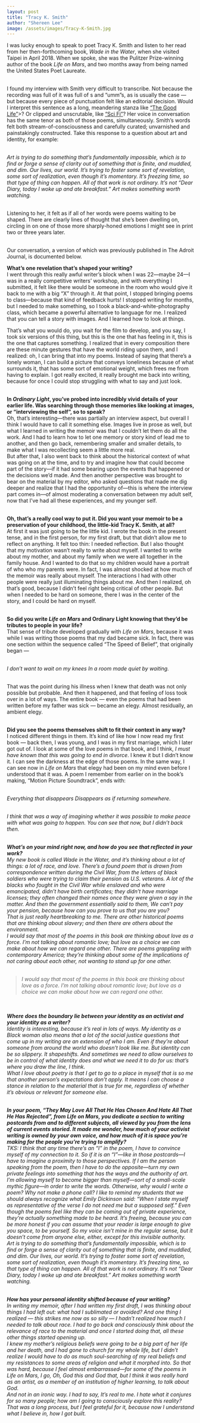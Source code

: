```yaml
---
layout: post
title: "Tracy K. Smith"
author: "Shereen Lee"
image: /assets/images/Tracy-K-Smith.jpg
---
```


I was lucky enough to speak to poet Tracy K. Smith and listen to her read from her then-forthcoming book, <em>Wade in the Water</em>, when she visited Taipei in April 2018. When we spoke, she was the Pulitzer Prize-winning author of the book <em>Life on Mars</em>, and two months away from being named the United States Poet Laureate.<br><br>

I found my interview with Smith  very difficult to transcribe. Not because the recording was full of it was full of <inaudible>s and “umm”s, as is usually the case — but because every piece of punctuation felt like an editorial decision. Would I interpret this sentence as a long, meandering stanza like [“The Good Life”](https://www.poetryfoundation.org/poems/56376/the-good-life)>? Or clipped and unscrutable, like [“Sci Fi”](https://www.poetryfoundation.org/poems/55516/sci-fi)? Her voice in conversation has the same tenor as both of those poems, simultaneously. Smith’s words felt both stream-of-consciousness and carefully curated; unvarnished and painstakingly constructed. Take this response to a question about art and identity, for example:

<br><em>Art is trying to do something that’s fundamentally impossible, which is to find or forge a sense of clarity out of something that is finite, and muddled, and dim. Our lives, our world. It’s trying to foster some sort of revelation, some sort of realization, even though it’s momentary. It’s freezing time, so that type of thing can happen. All of that work is not ordinary. It’s not “Dear Diary, today I woke up and ate breakfast.” Art makes something worth watching.</em><br>

<br>Listening to her, it felt as if all of her words were poems waiting to be shaped. There are clearly lines of thought that she’s been dwelling on, circling in on one of those more sharply-honed emotions I might see in print two or three years later.<br>

<br> Our conversation, a version of which was previously published in <en>The Adroit Journal</en>, is documented below.

<strong>What’s one revelation that’s shaped your writing?</strong>
<br>I went through this really awful writer’s block when I was 22—maybe 24—I was in a really competitive writers’ workshop, and with everything I submitted, it felt like there would be someone in the room who would give it back to me with a big “X” through it. At that point, I stopped bringing poems to class—because that kind of feedback hurts! I stopped writing for months, but I needed to make something, so I took a black-and-white-photography class, which became a powerful alternative to language for me. I realized that you can tell a story with images. And I learned how to look at things. <br>

That’s what you would do, you wait for the film to develop, and you say, I took six versions of this thing, but this is the one that has feeling in it, this is the one that captures something. I realized that in every composition there are these minute gestures that have the world riding upon them, and I realized: oh, I can bring that into my poems. Instead of saying that there’s a lonely woman, I can build a picture that conveys loneliness because of what surrounds it, that has some sort of emotional weight, which frees me from having to explain. I got really excited, it really brought me back into writing, because for once I could stop struggling with what to say and just look.<br><br>

<strong>In <em>Ordinary Light</em>, you’ve probed into incredibly vivid details of your earlier life. Was searching through those memories like looking at images, or “interviewing the self”, so to speak?</strong><br>
Oh, that’s interesting—there was partially an interview aspect, but overall I think I would have to call it something else. Images live in prose as well, but what I learned in writing the memoir was that I couldn’t let them do all the work. And I had to learn how to let one memory or story kind of lead me to another, and then go back, remembering smaller and smaller details, to make what I was recollecting seem a little more real. <br>
But after that, I also went back to think about the historical context of what was going on at the time, and to try and imagine how that could become part of the story—if it had some bearing upon the events that happened or the decisions we’d made. And then another perspective was brought to bear on the material by my editor, who asked questions that made me dig deeper and realize that I had the opportunity of—this is where the interview part comes in—of almost moderating a conversation between my adult self, now that I’ve had all these experiences, and my younger self.<br><br>

<strong>Oh, that’s a really cool way to put it. Did you want your memoir to be a preservation of your childhood, the little-kid Tracy K. Smith, at all?</strong><br>
At first it was just going to be the little kid. I wrote the book in the present tense, and in the first person, for my first draft, but that didn’t allow me to reflect on anything. It felt too thin: I needed reflection. But I also thought that my motivation wasn’t really to write about myself. I wanted to write about my mother, and about my family when we were all together in the family house. And I wanted to do that so my children would have a portrait of who who my parents were. In fact, I was almost shocked at how much of the memoir was really about myself. The interactions I had with other people were really just illuminating things about me. And then I realized, oh that’s good, because I didn’t feel right being critical of other people. But when I needed to be hard on someone, there I was in the center of the story, and I could be hard on myself.<br><br>

<strong>So did you write <em>Life on Mars</em> and Ordinary Light knowing that they’d be tributes to people in your life?</strong> <br>
That sense of tribute developed gradually with <em>Life on Mars</em>, because it was while I was writing those poems that my dad became sick. In fact, there was one section within the sequence called “The Speed of Belief”, that originally began — <br><br>

<em>I don’t want to wait on my knees
In a room made quiet by waiting. </em><br><br>

That was the point during his illness when I knew that death was not only possible but probable. And then it happened, and that feeling of loss took over in a lot of ways. The entire book — even the poems that had been written before my father was sick — became an elegy. Almost residually, an ambient elegy.<br><br>

<strong>Did you see the poems themselves shift to fit their context in any way? </strong><br>
I noticed different things in them. It’s kind of like how I now read my first book — back then, I was young, and I was in my first marriage, which I later got out of. I look at some of the love poems in that book, and I think, <em>I must have known that this was going to end in divorce</em>. I knew it but I didn’t know it. I can see the darkness at the edge of those poems. In the same way, I can see now in <em>Life on Mars</em> that elegy had been on my mind even before I understood that it was. A poem I remember from earlier on in the book’s making, “Motion Picture Soundtrack”, ends with:<br><br>

<em>Everything that disappears
Disappears as if returning somewhere.<em><br><br>

I think that was a way of imagining whether it was possible to make peace with what was going to happen. You can see that now, but I didn’t back then.<br><br>

<strong>What’s on your mind right now, and how do you see that reflected in your work? </strong><br>
My new book is called <em>Wade in the Water</em>, and it’s thinking about a lot of things: a lot of race, and love. There’s a found poem that is drawn from correspondence written during the Civil War, from the letters of black soldiers who were trying to claim their pension as U.S. veterans. A lot of the blacks who fought in the Civil War while enslaved and who were emancipated, didn’t have birth certificates; they didn’t have marriage licenses; they often changed their names once they were given a say in the matter. And then the government essentially said to them, We can’t pay your pension, because how can you prove to us that you are you?<br>
That is just really heartbreaking to me. There are other historical poems that are thinking about slavery; and then there are others about the environment. <br>
I would say that most of the poems in this book are thinking about love as a force. I’m not talking about romantic love; but love as a choice we can make about how we can regard one other. There are poems grappling with contemporary America; they’re thinking about some of the implications of not caring about each other, not wanting to stand up for one other.<br><br>

<blockquote>I would say that most of the poems in this book are thinking about love as a force. I’m not talking about romantic love; but love as a choice we can make about how we can regard one other.</blockquote>

<br> <br> <strong>Where does the boundary lie between your identity as an activist and your identity as a writer?</strong>
<br>Identity is interesting, because it’s real in lots of ways. My identity as a Black woman also means that a lot of the social justice questions that come up in my writing are an extension of who I am. Even if they’re about someone from around the world who doesn’t look like me. But identity can be so slippery. It shapeshifts. And sometimes we need to allow ourselves to be in control of what identity does and what we need it to do for us: that’s where you draw the line, I think. <br>What I love about poetry is that I get to go to a place in myself that is so me that another person’s expectations don’t apply. It means I can choose a stance in relation to the material that is true for me, regardless of whether it’s obvious or relevant for someone else.<br><br>

<strong>In your poem, “They May Love All That He Has Chosen And Hate All That He Has Rejected”, from <em>Life on Mars</em>, you dedicate a section to writing postcards from and to different subjects, all viewed by you from the lens of current events storied. It made me wonder, how much of your activist writing is owned by your own voice, and how much of it is space you’re making for the people you’re trying to amplify?</strong><br>
TKS: I think that any time there’s an “I” in the poem, I have to convince myself of my connection to it. So if it is an “I”—like in those postcards—I have to imagine a proximity to those perspectives. If I am the person speaking from the poem, then I have to do the opposite—turn my own private feelings into something that has the ways and the authority of art. I’m allowing myself to become bigger than myself—sort of a small-scale mythic figure—in order to write the words. Otherwise, why would I write a poem? Why not make a phone call? I like to remind my students that we should always recognize what Emily Dickinson said: “When I state myself as representative of the verse I do not need me but a supposed self.” Even though the poems feel like they can be coming out of private experience, they’re actually something made to be heard. It’s freeing, because you can be more honest if you can assume that your reader is large enough to give you space, to be yourself. So my voice isn’t mine in the regular sense, but it doesn’t come from anyone else, either, except for this invisible authority. <br>
Art is trying to do something that’s fundamentally impossible, which is to find or forge a sense of clarity out of something that is finite, and muddled, and dim. Our lives, our world. It’s trying to foster some sort of revelation, some sort of realization, even though it’s momentary. It’s freezing time, so that type of thing can happen. All of that work is not ordinary. It’s not “Dear Diary, today I woke up and ate breakfast.” Art makes something worth watching. <br><br>

<strong>How has your personal identity shifted because of your writing?</strong>
<br> In writing my memoir, after I had written my first draft, I was thinking about things I had left out: what had I sublimated or avoided? And one thing I realized — this strikes me now as so silly — I hadn’t realized how much I needed to talk about race. I had to go back and consciously think about the relevance of race to the material and once I started doing that, all these other things started opening up. <br>
I knew my mother’s religious beliefs were going to be a big part of her life and her death, and I had gone to church for my whole life, but I didn’t realize I would have to do as much soul-searching of my real beliefs and my resistances to some areas of religion and what it morphed into. So that was hard, because I feel almost embarrassed—for some of the poems in <em>Life on Mars</em>, I go, Oh, God this and God that, but I think it was really hard as an artist, as a member of an institution of higher learning, to talk about God.
<br>And not in an ironic way. I had to say, It’s real to me. I hate what it conjures for so many people; how am I going to consciously explore this reality? That was a long process, but I feel grateful for it, because now I understand what I believe in, how I got built.
